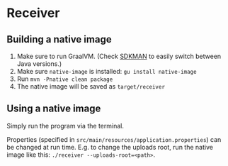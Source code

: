 # Receiver

## Building a native image
1. Make sure to run GraalVM. (Check [SDKMAN](https://sdkman.io/) to easily switch between Java versions.)
1. Make sure `native-image` is installed: `gu install native-image`
1. Run `mvn -Pnative clean package`
1. The native image will be saved as `target/receiver`

## Using a native image
Simply run the program via the terminal.

Properties (specified in `src/main/resources/application.properties`) can be changed at run time.
E.g. to change the uploads root, run the native image like this: `./receiver --uploads-root=<path>`.
